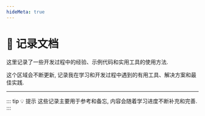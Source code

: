```yaml
---
hideMeta: true
---
```


# 📝 记录文档

这里记录了一些开发过程中的经验、示例代码和实用工具的使用方法. 

这个区域会不断更新, 记录我在学习和开发过程中遇到的有用工具、解决方案和最佳实践. 

---

::: tip 💡 提示 
这些记录主要用于参考和备忘, 内容会随着学习进度不断补充和完善.  
:::